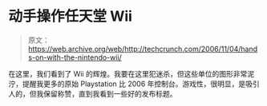 # 动手操作任天堂 Wii 

> 原文：<https://web.archive.org/web/http://techcrunch.com/2006/11/04/hands-on-with-the-nintendo-wii/>

在这里，我们看到了 Wii 的辉煌。我要在这里犯迷杀，但这些单位的图形非常泥泞，提醒我更多的原始 Playstation 比 2006 年控制台。游戏性，很明显，是吸引人的，但我保留称赞，直到我看到一些好的发布标题。